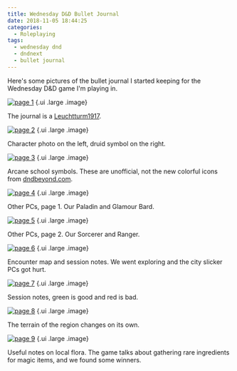```yaml
---
title: Wednesday D&D Bullet Journal
date: 2018-11-05 18:44:25
categories:
  - Roleplaying
tags:
  - wednesday dnd
  - dndnext
  - bullet journal
---
```


Here's some pictures of the bullet journal I started keeping for the Wednesday D&D game I'm playing in.

<!-- more -->

[![page 1][page1thumb]][page1image] {.ui .large .image}

The journal is a [Leuchtturm1917](https://www.leuchtturm1917.us).

[![page 2][page2thumb]][page2image] {.ui .large .image}

Character photo on the left, druid symbol on the right.

[![page 3][page3thumb]][page3image] {.ui .large .image}

Arcane school symbols. These are unofficial, not the new colorful icons from [dndbeyond.com](https://dndbeyond.com).

[![page 4][page4thumb]][page4image] {.ui .large .image}

Other PCs, page 1. Our Paladin and Glamour Bard.

[![page 5][page5thumb]][page5image] {.ui .large .image}

Other PCs, page 2. Our Sorcerer and Ranger.

[![page 6][page6thumb]][page6image] {.ui .large .image}

Encounter map and session notes. We went exploring and the city slicker PCs got hurt.

[![page 7][page7thumb]][page7image] {.ui .large .image}

Session notes, green is good and red is bad.

[![page 8][page8thumb]][page8image] {.ui .large .image}

The terrain of the region changes on its own.

[![page 9][page9thumb]][page9image] {.ui .large .image}

Useful notes on local flora. The game talks about gathering rare ingredients for magic items, and we found some winners.

[page1image]: i/IMG_20181105_183902.jpg
[page1thumb]: t/IMG_20181105_183902.jpg
[page2image]: i/IMG_20181105_183935.jpg
[page2thumb]: t/IMG_20181105_183935.jpg
[page3image]: i/IMG_20181105_183946.jpg
[page3thumb]: t/IMG_20181105_183946.jpg
[page4image]: i/IMG_20181105_183957.jpg
[page4thumb]: t/IMG_20181105_183957.jpg
[page5image]: i/IMG_20181105_184007.jpg
[page5thumb]: t/IMG_20181105_184007.jpg
[page6image]: i/IMG_20181105_184017.jpg
[page6thumb]: t/IMG_20181105_184017.jpg
[page7image]: i/IMG_20181105_184031.jpg
[page7thumb]: t/IMG_20181105_184031.jpg
[page8image]: i/IMG_20181105_184045.jpg
[page8thumb]: t/IMG_20181105_184045.jpg
[page9image]: i/IMG_20181105_184058.jpg
[page9thumb]: t/IMG_20181105_184058.jpg
